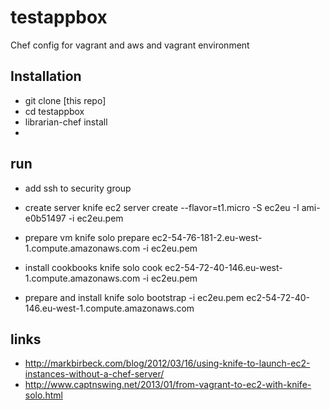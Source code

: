 testappbox
==========

Chef config for vagrant and aws and vagrant environment

Installation
------------

- git clone [this repo]
- cd testappbox
- librarian-chef install
- 

## run

- add ssh to security group
- create server
knife ec2 server create --flavor=t1.micro -S ec2eu -I ami-e0b51497 -i ec2eu.pem

- prepare vm
knife solo prepare ec2-54-76-181-2.eu-west-1.compute.amazonaws.com -i ec2eu.pem

- install cookbooks
knife solo cook ec2-54-72-40-146.eu-west-1.compute.amazonaws.com -i ec2eu.pem

- prepare and install
knife solo bootstrap -i ec2eu.pem ec2-54-72-40-146.eu-west-1.compute.amazonaws.com

## links
- http://markbirbeck.com/blog/2012/03/16/using-knife-to-launch-ec2-instances-without-a-chef-server/
- http://www.captnswing.net/2013/01/from-vagrant-to-ec2-with-knife-solo.html


